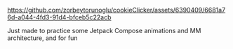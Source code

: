 https://github.com/zorbeytorunoglu/cookieClicker/assets/6390409/6681a76d-a044-4fd3-91d4-bfceb5c22acb

Just made to practice some Jetpack Compose animations and MM architecture, and for fun
